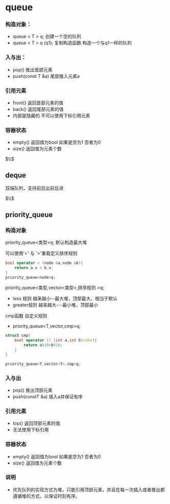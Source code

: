 # queue

### 构造对象：

- queue      < T > q; 创建一个空的队列
- queue      < T > q (q1); 复制构造函数 构造一个与q1一样的队列

### 入与出：

- pop() 推出首部元素
- push(const      T &a) 尾部推入元素a

### 引用元素

- front()      返回首部元素的值
- back()      返回尾部元素的值
- 内部是隐藏的 不可以使用下标引用元素

### 容器状态

- empty()      返回值为bool 如果是空为1 否者为0
- size()      返回值为元素个数

$\\$

## deque

双端队列，支持前后出前后进

$\\$

## priority_queue

### 构造对象

priority_queue<类型>q;      默认构造最大堆

可以使用'<' 与  '>'重载定义排序规则

```C++
bool operator < (node &a,node &b){
    return a.v < b.v;
}
priority_queue<node>q;
```

priority_queue<类型,vector<类型>,排序规则 >q;

- less<T> 规则      越来越小--最大堆，顶部最大，相当于默认
- greater<T>规则      越来越大---最小堆，顶部最小

cmp函数 自定义规则

- priority_queue<T,vector<T>,cmp>q;

```C++
struct cmp{
    bool operator () (int a,int b)const{
        return a%10>b%10;
    }
}

priority_queue<T,vector<T>,cmp>q;
```



### 入与出

- pop() 推出顶部元素
- push(constT      &a) 插入a并保证有序

### 引用元素

- top()      返回顶部元素的值
- 无法使用下标引用

### 容器状态

- empty()      返回值为bool 如果是空为1 否者为0
- size()      返回值为元素个数

### 说明

- 优先队列的实现方式为堆，只能引用顶部元素，并且在每一次插入或者推出都遵循堆的方式，以保证时刻有序。